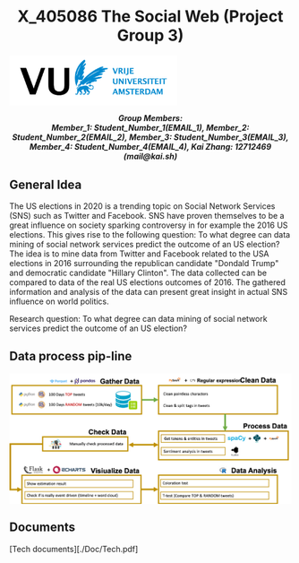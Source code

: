 <h1 align="center">X_405086 The Social Web (Project Group 3)</h1>

<img src="./Doc/vu_logo.png" width="300" align="center">

<p align="center">
    <i>
        <b>
        Group Members: <br>Member_1: Student_Number_1(EMAIL_1), Member_2: Student_Number_2(EMAIL_2), Member_3: Student_Number_3(EMAIL_3), Member_4: Student_Number_4(EMAIL_4), Kai Zhang: 12712469 (mail@kai.sh)
        </b>
    </i>
</p>


## General Idea

The US elections in 2020 is a trending topic on Social Network Services (SNS) such as Twitter and Facebook. SNS have proven themselves to be a great influence on society sparking controversy in for example the 2016 US elections. This gives rise to the following question: To what degree can data mining of social network services predict the outcome of an US election? The idea is to mine data from Twitter and Facebook related to the USA elections in 2016 surrounding the republican candidate "Dondald Trump" and democratic candidate "Hillary Clinton". The data collected can be compared to data of the real US elections outcomes of 2016. The gathered information and analysis of the data can present great insight in actual SNS influence on world politics.

Research question: To what degree can data mining of social network services predict the outcome of an US election?

## Data process pip-line
<img src="./Doc/process_pipline.png" width="600" align="center">

## Documents
[Tech documents][./Doc/Tech.pdf]

